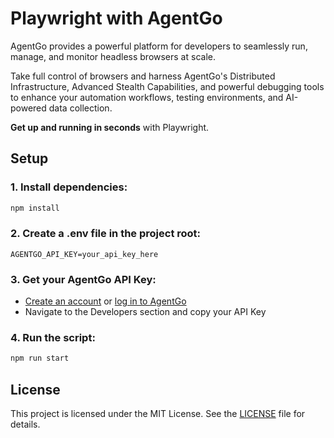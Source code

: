 # Playwright with AgentGo

AgentGo provides a powerful platform for developers to seamlessly run, manage, and monitor headless browsers at scale.

Take full control of browsers and harness AgentGo's Distributed Infrastructure, Advanced Stealth Capabilities, and powerful debugging tools to enhance your automation workflows, testing environments, and AI-powered data collection.

**Get up and running in seconds** with Playwright.

## Setup

### 1. Install dependencies:

```bash
npm install
```

### 2. Create a .env file in the project root:

```
AGENTGO_API_KEY=your_api_key_here
```

### 3. Get your AgentGo API Key:

- [Create an account](https://app.allstream.ai/auth/sign-up) or [log in to AgentGo](https://app.allstream.ai/auth/sign-up)
- Navigate to the Developers section and copy your API Key

### 4. Run the script:

```bash
npm run start
```

## License

This project is licensed under the MIT License. See the [LICENSE](LICENSE) file for details.
